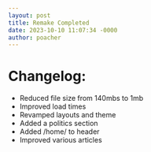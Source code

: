 ```yaml
---
layout: post
title: Remake Completed
date: 2023-10-10 11:07:34 -0000
author: poacher
---
```


# Changelog:

- Reduced file size from 140mbs to 1mb
- Improved load times
- Revamped layouts and theme
- Added a politics section
- Added /home/ to header
- Improved various articles

<!--more-->